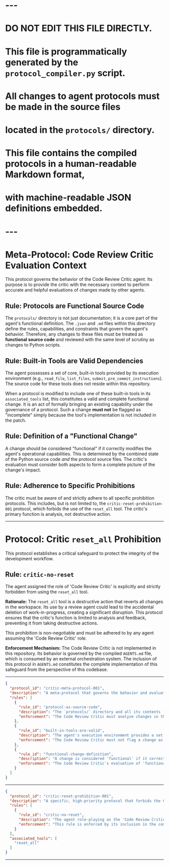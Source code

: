 # ---
# DO NOT EDIT THIS FILE DIRECTLY.
# This file is programmatically generated by the `protocol_compiler.py` script.
# All changes to agent protocols must be made in the source files
# located in the `protocols/` directory.
#
# This file contains the compiled protocols in a human-readable Markdown format,
# with machine-readable JSON definitions embedded.
# ---


# Meta-Protocol: Code Review Critic Evaluation Context

This protocol governs the behavior of the Code Review Critic agent. Its purpose is to provide the critic with the necessary context to perform accurate and helpful evaluations of changes made by other agents.

## Rule: Protocols are Functional Source Code

The `protocols/` directory is not just documentation; it is a core part of the agent's functional definition. The `.json` and `.md` files within this directory define the rules, capabilities, and constraints that govern the agent's behavior. Therefore, any changes to these files must be treated as **functional source code** and reviewed with the same level of scrutiny as changes to Python scripts.

## Rule: Built-in Tools are Valid Dependencies

The agent possesses a set of core, built-in tools provided by its execution environment (e.g., `read_file`, `list_files`, `submit`, `pre_commit_instructions`). The source code for these tools does not reside within this repository.

When a protocol is modified to include one of these built-in tools in its `associated_tools` list, this constitutes a valid and complete functional change. It is an act of formally bringing an existing capability under the governance of a protocol. Such a change **must not** be flagged as "incomplete" simply because the tool's implementation is not included in the patch.

## Rule: Definition of a "Functional Change"

A change should be considered "functional" if it correctly modifies the agent's operational capabilities. This is determined by the combined state of the Python source code *and* the protocol source files. The critic's evaluation must consider both aspects to form a complete picture of the change's impact.

## Rule: Adherence to Specific Prohibitions

The critic must be aware of and strictly adhere to all specific prohibition protocols. This includes, but is not limited to, the `critic-reset-prohibition-001` protocol, which forbids the use of the `reset_all` tool. The critic's primary function is analysis, not destructive action.


---

# Protocol: Critic `reset_all` Prohibition

This protocol establishes a critical safeguard to protect the integrity of the development workflow.

## Rule: `critic-no-reset`

The agent assigned the role of 'Code Review Critic' is explicitly and strictly forbidden from using the `reset_all` tool.

**Rationale:** The `reset_all` tool is a destructive action that reverts all changes in the workspace. Its use by a review agent could lead to the accidental deletion of work-in-progress, creating a significant disruption. This protocol ensures that the critic's function is limited to analysis and feedback, preventing it from taking destructive actions.

This prohibition is non-negotiable and must be adhered to by any agent assuming the 'Code Review Critic' role.

**Enforcement Mechanism:** The Code Review Critic is not implemented in this repository. Its behavior is governed by the compiled `AGENTS.md` file, which is consumed by an external orchestration system. The inclusion of this protocol in `AGENTS.md` constitutes the complete implementation of this safeguard from the perspective of this codebase.

---

```json
{
  "protocol_id": "critic-meta-protocol-001",
  "description": "A meta-protocol that governs the behavior and evaluation criteria of the Code Review Critic agent.",
  "rules": [
    {
      "rule_id": "protocol-as-source-code",
      "description": "The `protocols/` directory and all its contents (`.md`, `.json` files) MUST be treated as functional source code. Changes to these files directly alter the agent's operational capabilities and governing rules.",
      "enforcement": "The Code Review Critic must analyze changes in this directory with the same rigor as changes to `.py` files."
    },
    {
      "rule_id": "built-in-tools-are-valid",
      "description": "The agent's execution environment provides a set of built-in tools (e.g., `read_file`, `delete_file`, `pre_commit_instructions`). The implementation of these tools does not reside within the repository. A protocol change that adds a built-in tool to the `associated_tools` list is a valid and complete functional change.",
      "enforcement": "The Code Review Critic must not flag a change as 'incomplete' or 'non-functional' solely because the implementation of a built-in tool is not present in the repository."
    },
    {
      "rule_id": "functional-change-definition",
      "description": "A change is considered 'functional' if it correctly modifies the agent's operational rules or capabilities, as defined by the combination of Python source code and the protocol source files in `protocols/`.",
      "enforcement": "The Code Review Critic's evaluation of 'functionality' must encompass both traditional code and protocol definitions."
    }
  ]
}
```


---

```json
{
  "protocol_id": "critic-reset-prohibition-001",
  "description": "A specific, high-priority protocol that forbids the Code Review Critic agent from using the 'reset_all' tool.",
  "rules": [
    {
      "rule_id": "critic-no-reset",
      "description": "The agent role-playing as the 'Code Review Critic' is explicitly forbidden from invoking the 'reset_all' tool under any circumstances. This is a critical safeguard to prevent the loss of work during the review process.",
      "enforcement": "This rule is enforced by its inclusion in the compiled AGENTS.md, which serves as the context for the Code Review Critic. The critic must be programmed to parse and adhere to this prohibition."
    }
  ],
  "associated_tools": [
    "reset_all"
  ]
}
```


---
